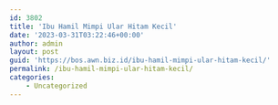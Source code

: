 ```yaml
---
id: 3802
title: 'Ibu Hamil Mimpi Ular Hitam Kecil'
date: '2023-03-31T03:22:46+00:00'
author: admin
layout: post
guid: 'https://bos.awn.biz.id/ibu-hamil-mimpi-ular-hitam-kecil/'
permalink: /ibu-hamil-mimpi-ular-hitam-kecil/
categories:
    - Uncategorized
---
```


